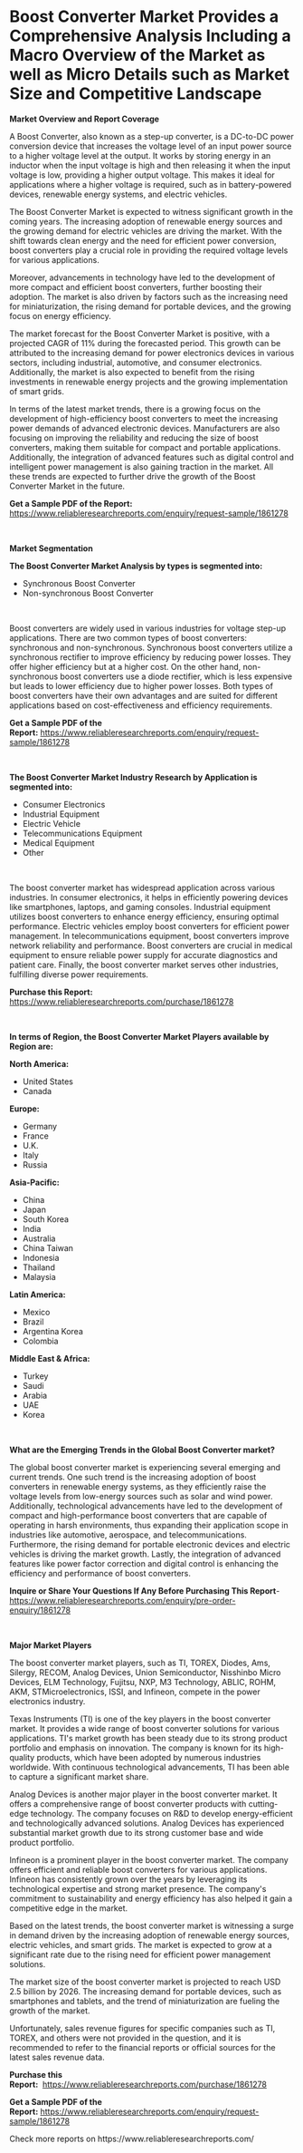 <p><h1>Boost Converter Market Provides a Comprehensive Analysis Including a Macro Overview of the Market as well as Micro Details such as Market Size and Competitive Landscape</h1></p><p><strong>Market Overview and Report Coverage</strong></p>
<p><p>A Boost Converter, also known as a step-up converter, is a DC-to-DC power conversion device that increases the voltage level of an input power source to a higher voltage level at the output. It works by storing energy in an inductor when the input voltage is high and then releasing it when the input voltage is low, providing a higher output voltage. This makes it ideal for applications where a higher voltage is required, such as in battery-powered devices, renewable energy systems, and electric vehicles.</p><p>The Boost Converter Market is expected to witness significant growth in the coming years. The increasing adoption of renewable energy sources and the growing demand for electric vehicles are driving the market. With the shift towards clean energy and the need for efficient power conversion, boost converters play a crucial role in providing the required voltage levels for various applications.</p><p>Moreover, advancements in technology have led to the development of more compact and efficient boost converters, further boosting their adoption. The market is also driven by factors such as the increasing need for miniaturization, the rising demand for portable devices, and the growing focus on energy efficiency.</p><p>The market forecast for the Boost Converter Market is positive, with a projected CAGR of 11% during the forecasted period. This growth can be attributed to the increasing demand for power electronics devices in various sectors, including industrial, automotive, and consumer electronics. Additionally, the market is also expected to benefit from the rising investments in renewable energy projects and the growing implementation of smart grids.</p><p>In terms of the latest market trends, there is a growing focus on the development of high-efficiency boost converters to meet the increasing power demands of advanced electronic devices. Manufacturers are also focusing on improving the reliability and reducing the size of boost converters, making them suitable for compact and portable applications. Additionally, the integration of advanced features such as digital control and intelligent power management is also gaining traction in the market. All these trends are expected to further drive the growth of the Boost Converter Market in the future.</p></p>
<p><strong>Get a Sample PDF of the Report:</strong> <a href="https://www.reliableresearchreports.com/enquiry/request-sample/1861278">https://www.reliableresearchreports.com/enquiry/request-sample/1861278</a></p>
<p>&nbsp;</p>
<p><strong>Market Segmentation</strong></p>
<p><strong>The Boost Converter Market Analysis by types is segmented into:</strong></p>
<p><ul><li>Synchronous Boost Converter</li><li>Non-synchronous Boost Converter</li></ul></p>
<p>&nbsp;</p>
<p><p>Boost converters are widely used in various industries for voltage step-up applications. There are two common types of boost converters: synchronous and non-synchronous. Synchronous boost converters utilize a synchronous rectifier to improve efficiency by reducing power losses. They offer higher efficiency but at a higher cost. On the other hand, non-synchronous boost converters use a diode rectifier, which is less expensive but leads to lower efficiency due to higher power losses. Both types of boost converters have their own advantages and are suited for different applications based on cost-effectiveness and efficiency requirements.</p></p>
<p><strong>Get a Sample PDF of the Report:</strong>&nbsp;<a href="https://www.reliableresearchreports.com/enquiry/request-sample/1861278">https://www.reliableresearchreports.com/enquiry/request-sample/1861278</a></p>
<p>&nbsp;</p>
<p><strong>The Boost Converter Market Industry Research by Application is segmented into:</strong></p>
<p><ul><li>Consumer Electronics</li><li>Industrial Equipment</li><li>Electric Vehicle</li><li>Telecommunications Equipment</li><li>Medical Equipment</li><li>Other</li></ul></p>
<p>&nbsp;</p>
<p><p>The boost converter market has widespread application across various industries. In consumer electronics, it helps in efficiently powering devices like smartphones, laptops, and gaming consoles. Industrial equipment utilizes boost converters to enhance energy efficiency, ensuring optimal performance. Electric vehicles employ boost converters for efficient power management. In telecommunications equipment, boost converters improve network reliability and performance. Boost converters are crucial in medical equipment to ensure reliable power supply for accurate diagnostics and patient care. Finally, the boost converter market serves other industries, fulfilling diverse power requirements.</p></p>
<p><strong>Purchase this Report:</strong>&nbsp; <a href="https://www.reliableresearchreports.com/purchase/1861278">https://www.reliableresearchreports.com/purchase/1861278</a></p>
<p>&nbsp;</p>
<p><strong>In terms of Region, the Boost Converter Market Players available by Region are:</strong></p>
<p>
    <p> <strong> North America: </strong>
        <ul>
            <li>United States</li>
            <li>Canada</li>
        </ul>
        </p> 
    <p> <strong> Europe: </strong>
        <ul>
            <li>Germany</li>
            <li>France</li>
            <li>U.K.</li>
            <li>Italy</li>
            <li>Russia</li>
        </ul>
        </p> 
    <p> <strong> Asia-Pacific: </strong>
        <ul>
            <li>China</li>
            <li>Japan</li>
            <li>South Korea</li>
            <li>India</li>
            <li>Australia</li>
            <li>China Taiwan</li>
            <li>Indonesia</li>
            <li>Thailand</li>
            <li>Malaysia</li>
        </ul>
        </p> 
    <p> <strong> Latin America: </strong>
        <ul>
            <li>Mexico</li>
            <li>Brazil</li>
            <li>Argentina Korea</li>
            <li>Colombia</li>
        </ul>
        </p> 
    <p> <strong> Middle East & Africa: </strong>
        <ul>
            <li>Turkey</li>
            <li>Saudi</li>
            <li>Arabia</li>
            <li>UAE</li>
            <li>Korea</li>
        </ul>
    </p>
    </p>
<p>&nbsp;</p>
<p><strong>What are the Emerging Trends in the Global Boost Converter market?</strong></p>
<p><p>The global boost converter market is experiencing several emerging and current trends. One such trend is the increasing adoption of boost converters in renewable energy systems, as they efficiently raise the voltage levels from low-energy sources such as solar and wind power. Additionally, technological advancements have led to the development of compact and high-performance boost converters that are capable of operating in harsh environments, thus expanding their application scope in industries like automotive, aerospace, and telecommunications. Furthermore, the rising demand for portable electronic devices and electric vehicles is driving the market growth. Lastly, the integration of advanced features like power factor correction and digital control is enhancing the efficiency and performance of boost converters.</p></p>
<p><strong>Inquire or Share Your Questions If Any Before Purchasing This Report</strong>- <a href="https://www.reliableresearchreports.com/enquiry/pre-order-enquiry/1861278">https://www.reliableresearchreports.com/enquiry/pre-order-enquiry/1861278</a></p>
<p>&nbsp;</p>
<p><strong>Major Market Players</strong></p>
<p><p>The boost converter market players, such as TI, TOREX, Diodes, Ams, Silergy, RECOM, Analog Devices, Union Semiconductor, Nisshinbo Micro Devices, ELM Technology, Fujitsu, NXP, M3 Technology, ABLIC, ROHM, AKM, STMicroelectronics, ISSI, and Infineon, compete in the power electronics industry. </p><p>Texas Instruments (TI) is one of the key players in the boost converter market. It provides a wide range of boost converter solutions for various applications. TI's market growth has been steady due to its strong product portfolio and emphasis on innovation. The company is known for its high-quality products, which have been adopted by numerous industries worldwide. With continuous technological advancements, TI has been able to capture a significant market share.</p><p>Analog Devices is another major player in the boost converter market. It offers a comprehensive range of boost converter products with cutting-edge technology. The company focuses on R&D to develop energy-efficient and technologically advanced solutions. Analog Devices has experienced substantial market growth due to its strong customer base and wide product portfolio.</p><p>Infineon is a prominent player in the boost converter market. The company offers efficient and reliable boost converters for various applications. Infineon has consistently grown over the years by leveraging its technological expertise and strong market presence. The company's commitment to sustainability and energy efficiency has also helped it gain a competitive edge in the market.</p><p>Based on the latest trends, the boost converter market is witnessing a surge in demand driven by the increasing adoption of renewable energy sources, electric vehicles, and smart grids. The market is expected to grow at a significant rate due to the rising need for efficient power management solutions.</p><p>The market size of the boost converter market is projected to reach USD 2.5 billion by 2026. The increasing demand for portable devices, such as smartphones and tablets, and the trend of miniaturization are fueling the growth of the market.</p><p>Unfortunately, sales revenue figures for specific companies such as TI, TOREX, and others were not provided in the question, and it is recommended to refer to the financial reports or official sources for the latest sales revenue data.</p></p>
<p><strong>Purchase this Report:</strong>&nbsp;&nbsp;<a href="https://www.reliableresearchreports.com/purchase/1861278">https://www.reliableresearchreports.com/purchase/1861278</a></p>
<p></p>
<p><strong>Get a Sample PDF of the Report:</strong>&nbsp;<a href="https://www.reliableresearchreports.com/enquiry/request-sample/1861278">https://www.reliableresearchreports.com/enquiry/request-sample/1861278</a></p>
<p>Check more reports on https://www.reliableresearchreports.com/</p>